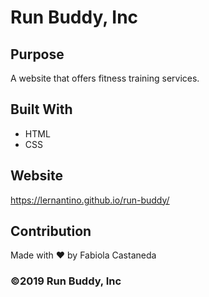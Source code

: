 # Run Buddy, Inc

## Purpose
A website that offers fitness training services.

## Built With
* HTML
* CSS

## Website 
https://lernantino.github.io/run-buddy/

## Contribution
Made with ❤️ by Fabiola Castaneda

### ©️2019 Run Buddy, Inc 
